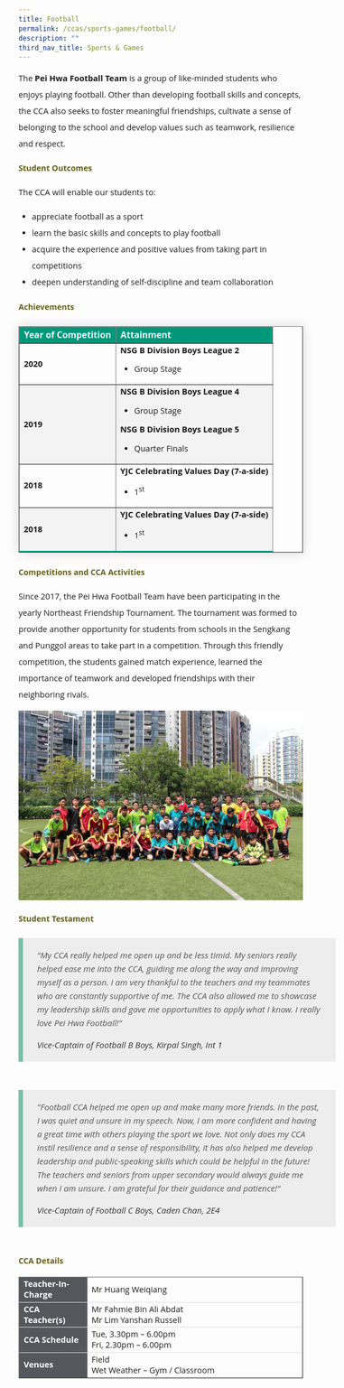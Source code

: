 ```yaml
---
title: Football
permalink: /ccas/sports-games/football/
description: ""
third_nav_title: Sports & Games
---
```

<p style="font-size:14.5px; line-height:2;font-family:Open Sans;">The <strong style="font-family:Open Sans;">Pei Hwa Football Team</strong> is a group of like-minded students who enjoys playing football. Other than developing football skills and concepts, the CCA also seeks to foster meaningful friendships, cultivate a sense of belonging to the school and develop values such as teamwork, resilience and respect.</p>

<h4 style="color:#635f1a;font-weight:bold;font-family:Open Sans;">Student Outcomes</h4>
<p style="font-size:14.5px; line-height:2;margin-top:15px; font-family:Open Sans">The CCA will enable our students to:</p>
<ul style="margin-top:5px">
<li style="font-size:14.5px; line-height:2;font-family:Open Sans;"> appreciate football as a sport</li>
<li style="font-size:14.5px; line-height:2;font-family:Open Sans;">learn the basic skills and concepts to play football</li>
<li style="font-size:14.5px; line-height:2;font-family:Open Sans;"> acquire the experience and positive values from taking part in competitions</li>
<li style="font-size:14.5px; line-height:2;font-family:Open Sans;"> deepen understanding of self-discipline and team collaboration</li>
</ul>
	
<h4 style="color:#635f1a;font-weight:bold;font-family:Open Sans;">Achievements</h4>
	
<table border="1" style="border-collapse: collapse;margin: 25px 0;font-size:15px;font-family: sans-serif;box-shadow: 0 0 20px rgba(0, 0, 0, 0.15);">
		<thead style="background-color: #009879; font-weight: bold; font-size: 15.5px;">
			<tr>
				<td style="text-align:left;color:white;font-family:Open Sans;">Year of Competition</td>
				<td style="text-align:left;color:white;font-family:Open Sans;">Attainment</td>
			</tr>
		</thead>
	
<tbody>
<tr>
<td><strong style="font-size:14.5px;font-family:Open Sans;">2020</strong></td>
	<td style="font-size:14.5px;">
		<strong style="font-family:Open Sans;">NSG B Division Boys League 2</strong>
		<br>
		<ul>
			<li style="font-size:14.5px;margin-bottom:5px;font-family:Open Sans;">Group Stage</li>
		</ul>
	</td>
</tr>
															
<tr style="background-color:#f3f3f3;font-size:15px;">
<td style="font-size:14.5px;"><strong style="font-family:Open Sans;">2019</strong></td>
	<td style="font-size:14.5px;">
		<strong style="font-family:Open Sans;">NSG B Division Boys League 4</strong>
		<br>
		<ul>
			<li style="font-size:14.5px;margin-bottom:5px;font-family:Open Sans;">Group Stage</li>
		</ul>
		<strong style="font-family:Open Sans;">NSG B Division Boys League 5</strong>
		<br>
		<ul>
			<li style="font-size:14.5px; margin-bottom:5px;font-family:Open Sans;">Quarter Finals</li>
		</ul>
	</td>
</tr>
			
<tr style="font-size:14.5px;">
<td><strong style="font-family:Open Sans;">2018</strong></td>
	<td>
		<strong style="font-family:Open Sans;">YJC Celebrating Values Day (7-a-side)</strong>
		<br>
		<ul>
			<li style="font-size:14.5px;margin-bottom:5px;font-family:Open Sans;">1<sup style="font-family:Open Sans;">st</sup></li>
		</ul>
	</td>
</tr>
<tr style="background-color:#f3f3f3;font-size:14.5px;border-bottom: 2px solid #009879;">
<td><strong style="font-family:Open Sans;">2018</strong></td>
	<td style="font-size:14.5px;">
		<strong style="font-family:Open Sans;">YJC Celebrating Values Day (7-a-side)</strong>
		<br>
		<ul>
			<li style="font-size:14.5px;margin-bottom:5px;font-family:Open Sans;">1<sup style="font-family:Open Sans;">st</sup></li>
		</ul>
	</td>
</tr>
										
</tbody>
</table>

<h4 style="color:#635f1a;font-weight:bold;font-family:Open Sans;">Competitions and CCA Activities</h4>

<p style="font-size:14.5px; line-height:2;margin-top:15px; font-family:Open Sans">Since 2017, the Pei Hwa Football Team have been participating in the yearly Northeast Friendship Tournament. The tournament was formed to provide another opportunity for students from schools in the Sengkang and Punggol areas to take part in a competition. Through this friendly competition, the students gained match experience, learned the importance of teamwork and developed friendships with their neighboring rivals.</p>

<img src="/images/football1.jpg" style="align:center;">

<h4 style="color:#635f1a;font-weight:bold;margin-bottom:-25px;font-family:Open Sans;">Student Testament</h4>
<blockquote style="font-size: 15px;
  width:100%;
  margin:50px auto;
  font-family:Open Sans;
  font-style:italic;
  color: #555555;
  padding:1.2em 25px 1.2em 25px;
  border-left:8px solid #78C0A8 ;
  line-height:1.6;
  position: relative;
  background:#EDEDED;">
	"My CCA really helped me open up and be less timid. My seniors really helped ease me into the CCA, guiding me along the way and improving myself as a person. I am very thankful to the teachers and my teammates who are constantly supportive of me. The CCA also allowed me to showcase my leadership skills and gave me opportunities to apply what I know. I really love Pei Hwa Football!"
  <span style="display:block; color:#333333; margin-top:1em;font-size:15px;"><em style="font-family:Open Sans;">Vice-Captain of Football B Boys, Kirpal Singh, Int 1</em></span>
	</blockquote>
	
<blockquote style="font-size: 15px;
  width:100%;
  margin:50px auto;
  font-family:Open Sans;
  font-style:italic;
  color: #555555;
  padding:1.2em 25px 1.2em 25px;
  border-left:8px solid #78C0A8 ;
  line-height:1.6;
  position: relative;
  background:#EDEDED;">
	"Football CCA helped me open up and make many more friends. In the past, I was quiet and unsure in my speech. Now, I am more confident and having a great time with others playing the sport we love. Not only does my CCA instil resilience and a sense of responsibility, it has also helped me develop leadership and public-speaking skills which could be helpful in the future! The teachers and seniors from upper secondary would always guide me when I am unsure. I am grateful for their guidance and patience!"
  <span style="display:block; color:#333333; margin-top:1em;font-size:15px;"><em style="font-family:Open Sans;">Vice-Captain of Football C Boys, Caden Chan, 2E4</em></span>
	</blockquote>

<h4 style="color:#635f1a;font-weight:bold;font-family:Open Sans;">CCA Details</h4>
<table border="1" style="width:100%;">
	<tbody>
		<tr>
			<td style="background-color: #54585d; font-weight: bold; font-size: 14.5px; border: 1px solid #54585d; color:white;border-bottom: 1px solid #dddddd;width:24%;font-family:Open Sans;">Teacher-In-Charge</td>
			<td style="border: 1px solid #dddfe1;font-size: 14.5px; font-family:Open Sans;">Mr Huang Weiqiang</td>
		</tr>

<tr>
			<td style="background-color: #54585d; font-weight: bold; font-size: 14.5px; border: 1px solid #54585d;border-bottom: 1px solid #dddddd; color:white;font-family:Open Sans;">CCA Teacher(s)</td>
			<td style="border: 1px solid #dddfe1;font-size: 14.5px;font-family:Open Sans;">Mr Fahmie Bin Ali Abdat<br>Mr Lim Yanshan Russell</td>
		</tr>

<tr>
			<td style="background-color: #54585d; font-weight: bold; font-size: 14.5px; border: 1px solid #54585d; color:white;border-bottom: 1px solid #dddddd;font-family:Open Sans;">CCA Schedule</td>
			<td style="border: 1px solid #dddfe1;font-size: 14.5px;font-family:Open Sans;">Tue, 3.30pm – 6.00pm<br>Fri, 2.30pm – 6.00pm</td>
		</tr>
		
<tr>
			<td style="background-color: #54585d; font-weight: bold; font-size: 14.5px; border: 1px solid #54585d; color:white;font-family:Open Sans;">Venues</td>
			<td style="border: 1px solid #dddfe1;font-size: 14.5px;font-family:Open Sans;">Field<br>
Wet Weather – Gym / Classroom</td>
		</tr>
		
</tbody>
	</table>